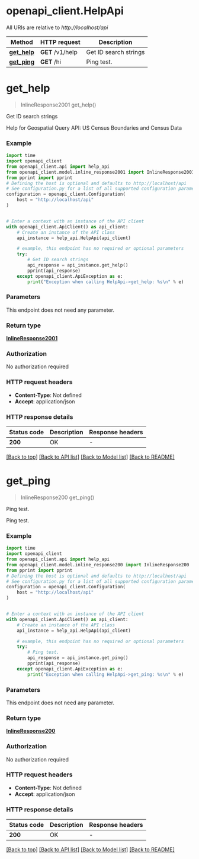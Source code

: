 # openapi_client.HelpApi

All URIs are relative to *http://localhost/api*

Method | HTTP request | Description
------------- | ------------- | -------------
[**get_help**](HelpApi.md#get_help) | **GET** /v1/help | Get ID search strings
[**get_ping**](HelpApi.md#get_ping) | **GET** /hi | Ping test.


# **get_help**
> InlineResponse2001 get_help()

Get ID search strings

Help for Geospatial Query API: US Census Boundaries and Census Data

### Example

```python
import time
import openapi_client
from openapi_client.api import help_api
from openapi_client.model.inline_response2001 import InlineResponse2001
from pprint import pprint
# Defining the host is optional and defaults to http://localhost/api
# See configuration.py for a list of all supported configuration parameters.
configuration = openapi_client.Configuration(
    host = "http://localhost/api"
)


# Enter a context with an instance of the API client
with openapi_client.ApiClient() as api_client:
    # Create an instance of the API class
    api_instance = help_api.HelpApi(api_client)

    # example, this endpoint has no required or optional parameters
    try:
        # Get ID search strings
        api_response = api_instance.get_help()
        pprint(api_response)
    except openapi_client.ApiException as e:
        print("Exception when calling HelpApi->get_help: %s\n" % e)
```


### Parameters
This endpoint does not need any parameter.

### Return type

[**InlineResponse2001**](InlineResponse2001.md)

### Authorization

No authorization required

### HTTP request headers

 - **Content-Type**: Not defined
 - **Accept**: application/json


### HTTP response details
| Status code | Description | Response headers |
|-------------|-------------|------------------|
**200** | OK |  -  |

[[Back to top]](#) [[Back to API list]](../README.md#documentation-for-api-endpoints) [[Back to Model list]](../README.md#documentation-for-models) [[Back to README]](../README.md)

# **get_ping**
> InlineResponse200 get_ping()

Ping test.

Ping test.

### Example

```python
import time
import openapi_client
from openapi_client.api import help_api
from openapi_client.model.inline_response200 import InlineResponse200
from pprint import pprint
# Defining the host is optional and defaults to http://localhost/api
# See configuration.py for a list of all supported configuration parameters.
configuration = openapi_client.Configuration(
    host = "http://localhost/api"
)


# Enter a context with an instance of the API client
with openapi_client.ApiClient() as api_client:
    # Create an instance of the API class
    api_instance = help_api.HelpApi(api_client)

    # example, this endpoint has no required or optional parameters
    try:
        # Ping test.
        api_response = api_instance.get_ping()
        pprint(api_response)
    except openapi_client.ApiException as e:
        print("Exception when calling HelpApi->get_ping: %s\n" % e)
```


### Parameters
This endpoint does not need any parameter.

### Return type

[**InlineResponse200**](InlineResponse200.md)

### Authorization

No authorization required

### HTTP request headers

 - **Content-Type**: Not defined
 - **Accept**: application/json


### HTTP response details
| Status code | Description | Response headers |
|-------------|-------------|------------------|
**200** | OK |  -  |

[[Back to top]](#) [[Back to API list]](../README.md#documentation-for-api-endpoints) [[Back to Model list]](../README.md#documentation-for-models) [[Back to README]](../README.md)

